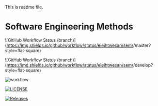 This is readme file.
# Software Engineering Methods
![GitHub Workflow Status (branch)](https://img.shields.io/github/workflow/status/eieihtwesan/sem/<action name taken from main.yml>/master?style=flat-square)

![GitHub Workflow Status (branch)](https://img.shields.io/github/workflow/status/eieihtwesan/sem/<action name taken from main.yml>/develop?style=flat-square)

![workflow](https://github.com/eieihtwesan/sem/actions/workflows/main.yml/badge.svg)

[![LICENSE](https://img.shields.io/github/license/eieihtwesan/sem.svg?style=flat-square)](https://github.com/eieihtwesan/sem/blob/master/LICENSE)

[![Releases](https://img.shields.io/github/release/eieihtwesan/sem/all.svg?style=flat-square)](https://github.com/eieihtwesan/sem/releases)
